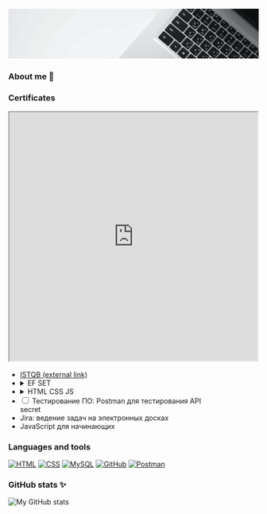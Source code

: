 [![keyboard image](https://github.com/MarGorlova/MarGorlova/blob/main/assets/images/keyboard%206000-1200.jpg "Photo by Vandan Patel on unsplash.com")](#)

### About me 👋

### Certificates
<iframe src="https://www.google.com/" height="500px" width="500px"></iframe>
<ul>
    <li> <a href="http://scr.istqb.org/"> ISTQB (external link)</a></li>
    <li> 
        <details>
        <summary>EF SET</summary>
        <iframe src="https://www.google.com/" height="500px" width="500px"></iframe>
        </details>
    </li>
    <li>  
        <details>
        <summary>HTML CSS JS</summary>
        <iframe src="https://www.google.com/" height="50px" width="50px"></iframe>
        </details>
    </li>
    <li> 
        <div class="spoiler">
            <input type="checkbox" id="certificate2">
            <label for="certificate2">Тестирование ПО: Postman для тестирования API</label>
            <div>secret</div>
        </div>
    </li>
    <li> Jira: ведение задач на электронных досках</li>
    <li> JavaScript для начинающих</li>
</ul>

### Languages and tools
[![HTML](https://img.shields.io/badge/-HTML-E5BEED?style=for-the-badge&logo=html5)](#)
[![CSS](https://img.shields.io/badge/-CSS-E5BEED?style=for-the-badge&logo=css3&logoColor=1572B6)](#)
[![MySQL](https://img.shields.io/badge/-MySQL-E5BEED?style=for-the-badge&logo=mysql)](#)
[![GitHub](https://img.shields.io/badge/-GitHub-E5BEED?style=for-the-badge&logo=github)](#)
[![Postman](https://img.shields.io/badge/-postman-E5BEED?style=for-the-badge&logo=postman)](#)

### GitHub stats ✨
![My GitHub stats](https://github-readme-stats.vercel.app/api?username=MarGorlova&show_icons=true&count_private=true&bg_color=DEG,9593D9,006C67&title_color=D1F0D2&icon_color=D1F0D2&text_color=E5BEED&hide=contribs)